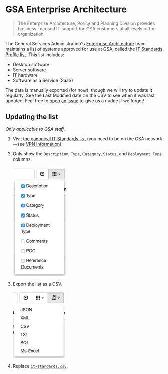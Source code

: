 # GSA Enterprise Architecture

> The Enterprise Architecture, Policy and Planning Division provides business-focused IT support for GSA customers at all levels of the organization.

The General Services Administration's [Enterprise Architecture](http://www.gsa.gov/portal/category/26815) team maintains a list of systems approved for use at GSA, called the [IT Standards Profile list](it-standards.csv). This list includes:

* Desktop software
* Server software
* IT hardware
* Software as a Service (SaaS)

The data is manually exported (for now), though we will try to update it regularly. See the Last Modified date on the CSV to see when it was last updated. Feel free to [open an issue](https://github.com/GSA/data/issues/new) to give us a nudge if we forget!

## Updating the list

*Only applicable to GSA staff.*

1. Visit [the canonical IT Standards list](https://ea.gsa.gov/EAWEB/#!/itstandards) (you need to be on the GSA network—see [VPN information](https://handbook.18f.gov/anyconnect/)).
1. Only show the `Description`, `Type`, `Category`, `Status`, and `Deployment Type` columns.

    ![column selection drop-down](columns.png)

1. Export the list as a CSV.

    ![export drop-down](export.png)

1. Replace [`it-standards.csv`](it-standards.csv).
